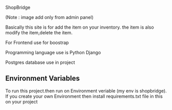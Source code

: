 ShopBridge

(Note : image  add only from admin panel)

Basically this site is for add the item on your inventory.
the item is also modify the item,delete the item.

For Frontend use for boostrap

Programming language use is
Python
Django

Postgres database use in project

## Environment Variables

To run this project.then run on Environment veriable (my env is shopbridge).
If you create your own Environment then install requirements.txt file in this on your project
